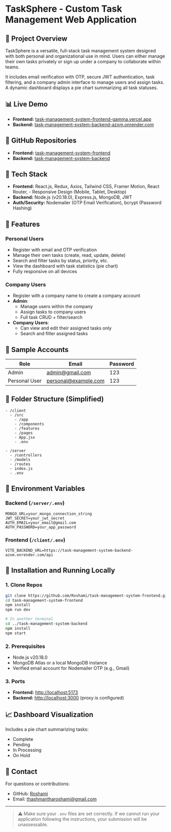 # TaskSphere - Custom Task Management Web Application

## 📃 Project Overview

TaskSphere is a versatile, full-stack task management system designed with both personal and organizational use in mind. Users can either manage their own tasks privately or sign up under a company to collaborate within teams.

It includes email verification with OTP, secure JWT authentication, task filtering, and a company admin interface to manage users and assign tasks. A dynamic dashboard displays a pie chart summarizing all task statuses.

## 📊 Live Demo

- **Frontend:** [task-management-system-frontend-gamma.vercel.app](https://task-management-system-frontend-gamma.vercel.app/)
- **Backend:** [task-management-system-backend-azxm.onrender.com](https://task-management-system-backend-azxm.onrender.com/)

## 🔗 GitHub Repositories

- **Frontend:** [task-management-system-frontend](https://github.com/Roshami/task-management-system-frontend.git)
- **Backend:** [task-management-system-backend](https://github.com/Roshami/task-management-system-backend.git)

## 🔧 Tech Stack

- **Frontend:** React.js, Redux, Axios, Tailwind CSS, Framer Motion, React Router, - Responsive Design (Mobile, Tablet, Desktop)
- **Backend:** Node.js (v20.18.0), Express.js, MongoDB, JWT
- **Auth/Security:** Nodemailer (OTP Email Verification), bcrypt (Password Hashing)

## 🚀 Features

### Personal Users

- Register with email and OTP verification
- Manage their own tasks (create, read, update, delete)
- Search and filter tasks by status, priority, etc.
- View the dashboard with task statistics (pie chart)
- Fully responsive on all devices

### Company Users

- Register with a company name to create a company account
- **Admin**:
  - Manage users within the company
  - Assign tasks to company users
  - Full task CRUD + filter/search
- **Company Users**:
  - Can view and edit their assigned tasks only
  - Search and filter assigned tasks

## 📄 Sample Accounts

| Role          | Email                                                | Password |
| ------------- | ---------------------------------------------------- | -------- |
| Admin         | [admin@gmail.com](mailto\:admin@gmail.com)           | 123      |
| Personal User | [personal@example.com](mailto\:personal@example.com) | 123      |

## 📁 Folder Structure (Simplified)

```
- /client
  - /src
    - /app
    - /components
    - /features
    - /pages
    - App.jsx
    - .env

- /server
  - /controllers
  - /models
  - /routes
  - index.js
  - .env
```

## 📆 Environment Variables

### Backend (`/server/.env`)

```
MONGO_URL=your_mongo_connection_string
JWT_SECRET=your_jwt_secret
AUTH_EMAIL=your_email@gmail.com
AUTH_PASSWORD=your_app_password
```

### Frontend (`/client/.env`)

```
VITE_BACKEND_URL=https://task-management-system-backend-azxm.onrender.com/api
```

## 🚧 Installation and Running Locally

### 1. Clone Repos

```bash
git clone https://github.com/Roshami/task-management-system-frontend.git
cd task-management-system-frontend
npm install
npm run dev

# In another terminal
cd ../task-management-system-backend
npm install
npm start
```

### 2. Prerequisites

- Node.js v20.18.0
- MongoDB Atlas or a local MongoDB instance
- Verified email account for Nodemailer OTP (e.g., Gmail)

### 3. Ports

- **Frontend:** [http://localhost:5173](http://localhost:5173)
- **Backend:** [http://localhost:3000](http://localhost:3000) (proxy is configured)

## 📈 Dashboard Visualization

Includes a pie chart summarizing tasks:

- Complete
- Pending
- In Processing
- On Hold


## 🔔 Contact

For questions or contributions:

- GitHub: [Roshami](https://github.com/Roshami)
- Email: [thashmantharoshami@gmail.com](mailto\:thashmantharoshami@gmail.com)

---

> ⚠️ Make sure your `.env` files are set correctly. If we cannot run your application following the instructions, your submission will be unassessable.

